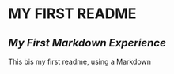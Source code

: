 # MY FIRST README
## ***My First Markdown Experience***
This bis my first readme, using a Markdown
```Getting used to working with *Ubuntu*, *Vagrant* and *Virtual Machines*
